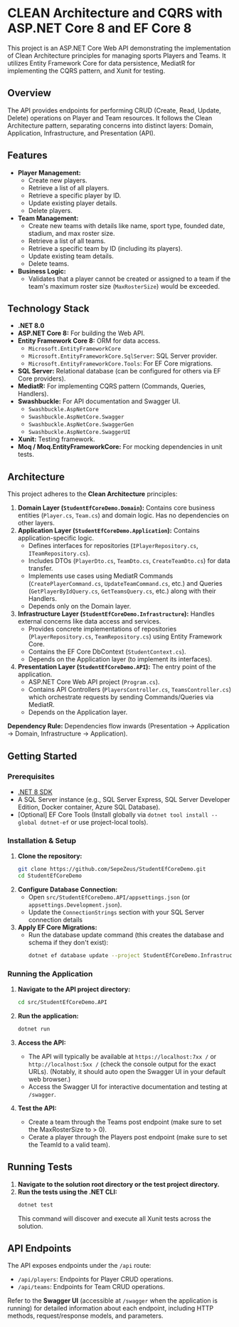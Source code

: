 # CLEAN Architecture and CQRS with ASP.NET Core 8 and EF Core 8

This project is an ASP.NET Core Web API demonstrating the implementation of Clean Architecture principles for managing sports Players and Teams. It utilizes Entity Framework Core for data persistence, MediatR for implementing the CQRS pattern, and Xunit for testing.

## Overview

The API provides endpoints for performing CRUD (Create, Read, Update, Delete) operations on Player and Team resources. It follows the Clean Architecture pattern, separating concerns into distinct layers: Domain, Application, Infrastructure, and Presentation (API).

## Features

* **Player Management:**
    * Create new players.
    * Retrieve a list of all players.
    * Retrieve a specific player by ID.
    * Update existing player details.
    * Delete players.
* **Team Management:**
    * Create new teams with details like name, sport type, founded date, stadium, and max roster size.
    * Retrieve a list of all teams.
    * Retrieve a specific team by ID (including its players).
    * Update existing team details.
    * Delete teams.
* **Business Logic:**
    * Validates that a player cannot be created or assigned to a team if the team's maximum roster size (`MaxRosterSize`) would be exceeded.

## Technology Stack

* **.NET 8.0**
* **ASP.NET Core 8:** For building the Web API.
* **Entity Framework Core 8:** ORM for data access.
    * `Microsoft.EntityFrameworkCore`
    * `Microsoft.EntityFrameworkCore.SqlServer`: SQL Server provider.
    * `Microsoft.EntityFrameworkCore.Tools`: For EF Core migrations.
* **SQL Server:** Relational database (can be configured for others via EF Core providers).
* **MediatR:** For implementing CQRS pattern (Commands, Queries, Handlers).
* **Swashbuckle:** For API documentation and Swagger UI.
    * `Swashbuckle.AspNetCore`
    * `Swashbuckle.AspNetCore.Swagger`
    * `Swashbuckle.AspNetCore.SwaggerGen`
    * `Swashbuckle.AspNetCore.SwaggerUI`
* **Xunit:** Testing framework.
* **Moq / Moq.EntityFrameworkCore:** For mocking dependencies in unit tests.

## Architecture

This project adheres to the **Clean Architecture** principles:

1.  **Domain Layer (`StudentEfCoreDemo.Domain`):** Contains core business entities (`Player.cs`, `Team.cs`) and domain logic. Has no dependencies on other layers.
2.  **Application Layer (`StudentEfCoreDemo.Application`):** Contains application-specific logic.
    * Defines interfaces for repositories (`IPlayerRepository.cs`, `ITeamRepository.cs`).
    * Includes DTOs (`PlayerDto.cs`, `TeamDto.cs`, `CreateTeamDto.cs`) for data transfer.
    * Implements use cases using MediatR Commands (`CreatePlayerCommand.cs`, `UpdateTeamCommand.cs`, etc.) and Queries (`GetPlayerByIdQuery.cs`, `GetTeamsQuery.cs`, etc.) along with their Handlers.
    * Depends only on the Domain layer.
3.  **Infrastructure Layer (`StudentEfCoreDemo.Infrastructure`):** Handles external concerns like data access and services.
    * Provides concrete implementations of repositories (`PlayerRepository.cs`, `TeamRepository.cs`) using Entity Framework Core.
    * Contains the EF Core DbContext (`StudentContext.cs`).
    * Depends on the Application layer (to implement its interfaces).
4.  **Presentation Layer (`StudentEfCoreDemo.API`):** The entry point of the application.
    * ASP.NET Core Web API project (`Program.cs`).
    * Contains API Controllers (`PlayersController.cs`, `TeamsController.cs`) which orchestrate requests by sending Commands/Queries via MediatR.
    * Depends on the Application layer.

**Dependency Rule:** Dependencies flow inwards (Presentation -> Application -> Domain, Infrastructure -> Application).

## Getting Started

### Prerequisites

* [.NET 8 SDK](https://dotnet.microsoft.com/download/dotnet/8.0)
* A SQL Server instance (e.g., SQL Server Express, SQL Server Developer Edition, Docker container, Azure SQL Database).
* [Optional] EF Core Tools (Install globally via `dotnet tool install --global dotnet-ef` or use project-local tools).

### Installation & Setup

1.  **Clone the repository:**
    ```bash
    git clone https://github.com/SepeZeus/StudentEfCoreDemo.git
    cd StudentEfCoreDemo
    ```
2.  **Configure Database Connection:**
    * Open `src/StudentEfCoreDemo.API/appsettings.json` (or `appsettings.Development.json`).
    * Update the `ConnectionStrings` section with your SQL Server connection details
3.  **Apply EF Core Migrations:**
    * Run the database update command (this creates the database and schema if they don't exist):
        ```bash
        dotnet ef database update --project StudentEfCoreDemo.Infrastructure --startup-project StudentEfCoreDemo.API
        ```

### Running the Application

1.  **Navigate to the API project directory:**
    ```bash
    cd src/StudentEfCoreDemo.API
    ```
2.  **Run the application:**
    ```bash
    dotnet run
    ```
3.  **Access the API:**
    * The API will typically be available at `https://localhost:7xx /` or `http://localhost:5xx /` (check the console output for the exact URLs). (Notably, it should auto open the Swagger UI in your default web browser.)
    * Access the Swagger UI for interactive documentation and testing at `/swagger`.

4.  **Test the API:**
    * Create a team through the Teams post endpoint (make sure to set the MaxRosterSize to > 0).
    * Cerate a player through the Players post endpoint (make sure to set the TeamId to a valid team).

## Running Tests

1.  **Navigate to the solution root directory or the test project directory.**
2.  **Run the tests using the .NET CLI:**
    ```bash
    dotnet test
    ```
    This command will discover and execute all Xunit tests across the solution.

## API Endpoints

The API exposes endpoints under the `/api` route:

* `/api/players`: Endpoints for Player CRUD operations.
* `/api/teams`: Endpoints for Team CRUD operations.

Refer to the **Swagger UI** (accessible at `/swagger` when the application is running) for detailed information about each endpoint, including HTTP methods, request/response models, and parameters.